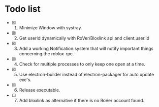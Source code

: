 # Todo list
* [x] 1. Minimize Window with systray.
* [x] 2. Get userId dynamically with RoVer/Bloxlink api and client.user.id
* [x] 3. Add a working Notification system that will notify important things concerning the roblox-rpc.
* [x] 4. Check for multiple processes to only keep one open at a time.
* [x] 5. Use electron-builder instead of electron-packager for auto update exe's.
* [x] 6. Release executable.
* [ ] 7. Add bloxlink as alternative if there is no RoVer account found.